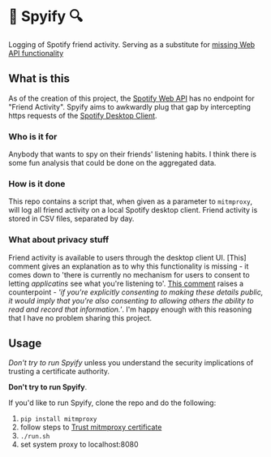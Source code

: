 # 🎵 Spyify 🔍

Logging of Spotify friend activity. Serving as a substitute for [missing Web API functionality](https://github.com/spotify/web-api/issues/83)

## What is this

As of the creation of this project, the [Spotify Web API](https://developer.spotify.com/documentation/web-api/) has no endpoint for "Friend Activity".
Spyify aims to awkwardly plug that gap by intercepting https requests of the [Spotify Desktop Client](https://www.spotify.com/uk/download/other/).

### Who is it for

Anybody that wants to spy on their friends' listening habits. I think there is some fun analysis that could be done on the aggregated data.

### How is it done

This repo contains a script that, when given as a parameter to `mitmproxy`, will log all friend activity on a local Spotify desktop client. 
Friend activity is stored in CSV files, separated by day.

### What about privacy stuff

Friend activity is available to users through the desktop client UI.
[This] comment gives an explanation as to why this functionality is missing - it comes down to 'there is currently no mechanism for users to consent to letting *applicatins* see what you're listening to'.
[This comment](https://github.com/spotify/web-api/issues/83#issuecomment-311495141) raises a counterpoint - *'if you're explicitly consenting to making these details public, it would imply that you're also consenting to allowing others the ability to read and record that information.'*. 
I'm happy enough with this reasoning that I have no problem sharing this project.

## Usage

*Don't try to run Spyify* unless you understand the security implications of trusting a certificate authority.

**Don't try to run Spyify**.

If you'd like to run Spyify, clone the repo and do the following:

1. `pip install mitmproxy`
1. follow steps to [Trust mitmproxy certificate](https://docs.mitmproxy.org/stable/concepts-certificates/)
1. `./run.sh`
1. set system proxy to localhost:8080
